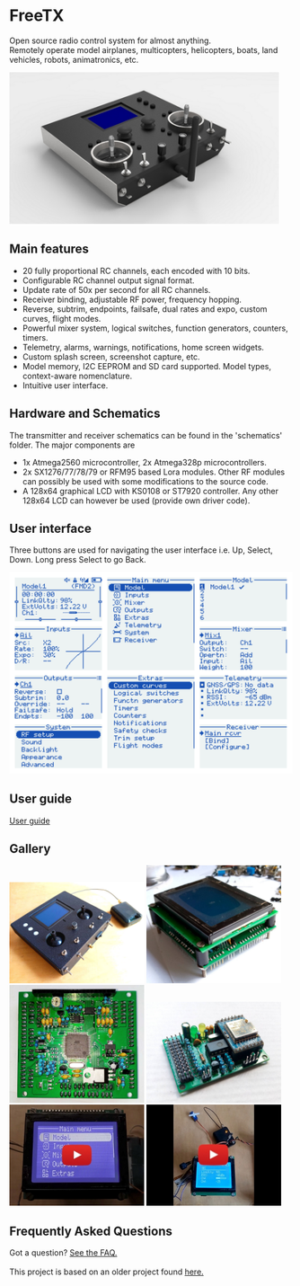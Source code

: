 # FreeTX
Open source radio control system for almost anything.  
Remotely operate model airplanes, multicopters, helicopters, boats, land vehicles, robots, animatronics, etc.
<p align="left">
<img src="doc/images/tx_views.jpg" width="480"/>
</p>

## Main features
- 20 fully proportional RC channels, each encoded with 10 bits.
- Configurable RC channel output signal format.
- Update rate of 50x per second for all RC channels.
- Receiver binding, adjustable RF power, frequency hopping.
- Reverse, subtrim, endpoints, failsafe, dual rates and expo, custom curves, flight modes.
- Powerful mixer system, logical switches, function generators, counters, timers.
- Telemetry, alarms, warnings, notifications, home screen widgets.
- Custom splash screen, screenshot capture, etc.
- Model memory, I2C EEPROM and SD card supported. Model types, context-aware nomenclature.
- Intuitive user interface.

## Hardware and Schematics
The transmitter and receiver schematics can be found in the 'schematics' folder. 
The major components are
- 1x Atmega2560 microcontroller, 2x Atmega328p microcontrollers.
- 2x SX1276/77/78/79 or RFM95 based Lora modules. Other RF modules can possibly be used with some modifications to the source code.
- A 128x64 graphical LCD with KS0108 or ST7920 controller. Any other 128x64 LCD can however be used (provide own driver code).

## User interface
Three buttons are used for navigating the user interface i.e. Up, Select, Down. Long press Select to go Back.
<p align="left">
<img src="doc/images/img1.svg"/>
</p>

## User guide
[User guide](doc/user_guide.md)

## Gallery

[<img src="doc/images/img6.jpg" width="240"/>](doc/images/img6.jpg)
[<img src="doc/images/img2.jpg" width="240"/>](doc/images/img2.jpg)
[<img src="doc/images/img4.jpg" width="240"/>](doc/images/img4.jpg)
[<img src="doc/images/img10.jpg" width="240"/>](doc/images/img10.jpg)
[<img src="doc/images/yt.jpg" width="240"/>](https://www.youtube.com/watch?v=rDpRMRE8av0)
[<img src="doc/images/yt2.jpg" width="240"/>](https://www.youtube.com/watch?v=9EZkyRHkMpg)


## Frequently Asked Questions
Got a question? [See the FAQ.](doc/faq.md)  
<br> This project is based on an older project found [here.](https://github.com/buk7456/Arduino-LoRa-RC-transmitter-and-reciever)
